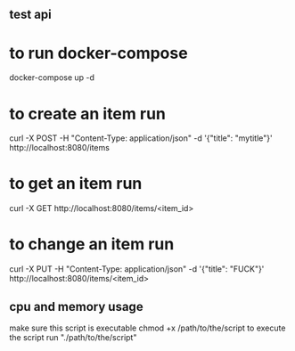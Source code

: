 ## test api
# to run docker-compose
docker-compose up -d 

# to create an item run
curl -X POST -H "Content-Type: application/json" -d '{"title": "mytitle"}' http://localhost:8080/items

# to get an item run
curl -X GET http://localhost:8080/items/<item_id>

# to change an item run
curl -X PUT -H "Content-Type: application/json" -d '{"title": "FUCK"}' http://localhost:8080/items/<item_id>


## cpu and memory usage
  make sure this script is executable
  chmod +x /path/to/the/script
  to execute the script run "./path/to/the/script"
